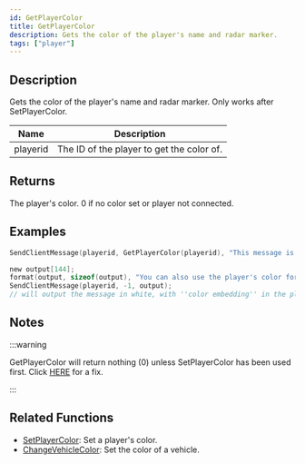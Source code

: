 ```yaml
---
id: GetPlayerColor
title: GetPlayerColor
description: Gets the color of the player's name and radar marker.
tags: ["player"]
---
```


## Description

Gets the color of the player's name and radar marker. Only works after SetPlayerColor.

| Name     | Description                               |
| -------- | ----------------------------------------- |
| playerid | The ID of the player to get the color of. |

## Returns

The player's color. 0 if no color set or player not connected.

## Examples

```c
SendClientMessage(playerid, GetPlayerColor(playerid), "This message is in your color :)");

new output[144];
format(output, sizeof(output), "You can also use the player's color for {%06x}color embedding!", GetPlayerColor(playerid) >>> 8);
SendClientMessage(playerid, -1, output);
// will output the message in white, with ''color embedding'' in the player's color
```

## Notes

:::warning

GetPlayerColor will return nothing (0) unless SetPlayerColor has been used first. Click [HERE](../../tutorials/colorfix.md) for a fix.

:::

## Related Functions

- [SetPlayerColor](SetPlayerColor): Set a player's color.
- [ChangeVehicleColor](ChangeVehicleColor): Set the color of a vehicle.
